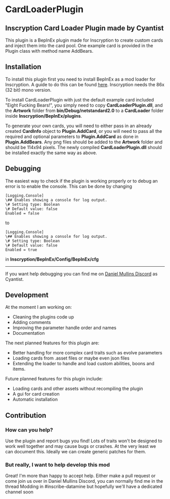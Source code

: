 
# CardLoaderPlugin
## Inscryption Card Loader Plugin made by Cyantist

This plugin is a BepInEx plugin made for Inscryption to create custom cards and inject them into the card pool.
One example card is provided in the Plugin class with method name AddBears.

## Installation
To install this plugin first you need to install BepInEx as a mod loader for Inscryption. A guide to do this can be found [here](https://docs.bepinex.dev/articles/user_guide/installation/index.html#where-to-download-bepinex). Inscryption needs the 86x (32 bit) mono version.

To install CardLoaderPlugin with just the default example card included "Eight Fucking Bears!", you simply need to copy **CardLoaderPlugin.dll**, and the **Artwork** folder from **bin/Debug/netstandard2.0** to a **CardLoader** folder inside **Inscryption/BepInEx/plugins**.

To generate your own cards, you will need to either pass in an already created **CardInfo** object to **Plugin.AddCard**, or you will need to pass all the required and optional parameters to **Plugin.AddCard** as done in **Plugin.AddBears**. Any png files should be added to the **Artwork** folder and should be 114x94 pixels. The newly compiled **CardLoaderPlugin.dll** should be installed exactly the same way as above.

## Debugging
The easiest way to check if the plugin is working properly or to debug an error is to enable the console. This can be done by changing 
```
[Logging.Console]
\## Enables showing a console for log output.
\# Setting type: Boolean
\# Default value: false
Enabled = false
```
to 
```
[Logging.Console]
\## Enables showing a console for log output.
\# Setting type: Boolean
\# Default value: false
Enabled = true
```
in **Inscryption/BepInEx/Config/BepInEx/cfg**
___
If you want help debugging you can find me on [Daniel Mullins Discord](https://discord.com/invite/danielmullinsgames) as Cyantist.

## Development
At the moment I am working on:

 - Cleaning the plugins code up
 - Adding comments
 - Improving the parameter handle order and names
 - Documentation

The next planned features for this plugin are:

 - Better handling for more complex card traits such as evolve parameters
 - Loading cards from .asset files or maybe even json files
 - Extending the loader to handle and load custom abilities, boons and items.

Future planned features for this plugin include:

 - Loading cards and other assets without recompiling the plugin
 - A gui for card creation
 - Automatic installation

## Contribution
### How can you help?
Use the plugin and report bugs you find! Lots of traits won't be designed to work well together and may cause bugs or crashes. At the very least we can document this. Ideally we can create generic patches for them.
### But really, I want to help develop this mod
Great! I'm more than happy to accept help. Either make a pull request or come join us over in Daniel Mullins Discord, you can normally find me in the thread Modding in #inscribe-datamine but hopefully we'll have a dedicated channel soon

